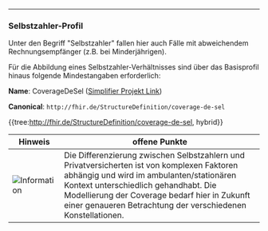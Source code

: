----
### Selbstzahler-Profil

Unter den Begriff "Selbstzahler" fallen hier auch Fälle mit abweichendem Rechnungsempfänger (z.B. bei Minderjährigen). 

Für die Abbildung eines Selbstzahler-Verhältnisses sind über das Basisprofil hinaus folgende Mindestangaben erforderlich:

**Name**: CoverageDeSel ([Simplifier Projekt Link](https://simplifier.net/resolve?canonical=http://fhir.de/StructureDefinition/coverage-de-sel&scope=de.basisprofil.r4@1.5.0-ballot))

**Canonical**: `http://fhir.de/StructureDefinition/coverage-de-sel`

{{tree:http://fhir.de/StructureDefinition/coverage-de-sel, hybrid}}

| Hinweis | offene Punkte |
|---------|---------------------|
|![Information](https://wiki.hl7.de/images/thumb/Under_construction_icon-blue.svg/100px-Under_construction_icon-blue.svg.png)|  Die Differenzierung zwischen Selbstzahlern und Privatversicherten ist von komplexen Faktoren abhängig und wird im ambulanten/stationären Kontext unterschiedlich gehandhabt. Die Modellierung der Coverage bedarf hier in Zukunft einer genaueren Betrachtung der verschiedenen Konstellationen. |


